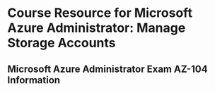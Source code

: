 # Course Resource for Microsoft Azure Administrator: Manage Storage Accounts

## Microsoft Azure Administrator Exam AZ-104 Information